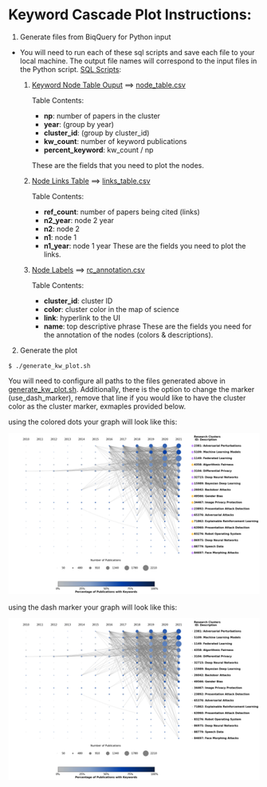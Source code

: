# Keyword Cascade Plot Instructions:

1. Generate files from BiqQuery for Python input 

  - You will need to run each of these sql scripts and save each file to your local machine. The output file names will correspond to the input files in the Python script. [SQL Scripts](https://github.com/georgetown-cset/research-cluster-visuals/tree/main/keyword_cascade/sql):

    
    1. [Keyword Node Table Ouput](https://github.com/georgetown-cset/research-cluster-visuals/blob/main/keyword_cascade/sql/get_kw_counts_pcts_byyear.sql) ==> [node_table.csv](https://github.com/georgetown-cset/trustworthy-ai-research/blob/main/cluster_keyword_cascade/node_table.csv)
        
        Table Contents:
        * **np**: number of papers in the cluster
        * **year**: (group by year)
        * **cluster_id**: (group by cluster_id)
        * **kw_count**: number of keyword publications 
        * **percent_keyword**: kw_count / np

        These are the fields that you need to plot the nodes. 

    2. [Node Links Table](https://github.com/georgetown-cset/research-cluster-visuals/blob/main/keyword_cascade/sql/get_topic_links_byyear.sql) ==> [links_table.csv](https://github.com/georgetown-cset/trustworthy-ai-research/blob/main/cluster_keyword_cascade/generate_links_table.sql)
        
        Table Contents:
        * **ref_count**: number of papers being cited (links)
        * **n2_year**: node 2 year
        * **n2**: node 2
        * **n1**: node 1
        * **n1_year**: node 1 year
        These are the fields you need to plot the links.

    3. [Node Labels](https://github.com/georgetown-cset/research-cluster-visuals/blob/main/keyword_cascade/sql/get_colors_annotation.sql) ==> [rc_annotation.csv](https://github.com/georgetown-cset/trustworthy-ai-research/blob/main/cluster_keyword_cascade/rc_annotation.csv)
        
        Table Contents:
        * **cluster_id**: cluster ID 
        * **color**: cluster color in the map of science
        * **link**: hyperlink to the UI
        * **name**: top descriptive phrase
        These are the fields you need for the annotation of the nodes (colors & descriptions).
        
 2. Generate the plot 

  ```
  $ ./generate_kw_plot.sh
  ```
  
  You will need to configure all paths to the files generated above in [generate_kw_plot.sh](cluster_keyword_cascade/generate_kw_plot.sh).
  Additionally, there is the option to change the marker (use_dash_marker), remove that line if you would like to have the cluster color as the cluster marker, exmaples provided below.  
  
 using the colored dots your graph will look like this:

![plot](https://github.com/georgetown-cset/trustworthy-ai-research/blob/main/cluster_keyword_cascade/trustworthy_cascade_rccolor.png)


using the dash marker your graph will look like this:

![plot](https://github.com/georgetown-cset/trustworthy-ai-research/blob/main/cluster_keyword_cascade/trustworthy_cascade_dashlines.png)
